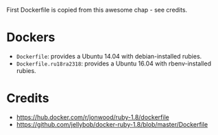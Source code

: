 
First Dockerfile is copied from this awesome chap - see credits.

# Dockers

* `Dockerfile`: provides a Ubuntu 14.04 with debian-installed rubies.
* `Dockerfile.ru18ra2318`: provides a Ubuntu 16.04 with rbenv-installed rubies.

# Credits

* https://hub.docker.com/r/jonwood/ruby-1.8/dockerfile
* https://github.com/jellybob/docker-ruby-1.8/blob/master/Dockerfile 